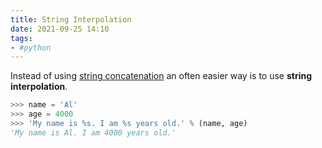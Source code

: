 ```yaml
---
title: String Interpolation
date: 2021-09-25 14:10
tags:
- #python
---
```


Instead of using [string concatenation](20210910201646-string-concatenation-and-replication.md)
an often easier way is to use **string interpolation**.

```python
>>> name = 'Al'
>>> age = 4000
>>> 'My name is %s. I am %s years old.' % (name, age)
'My name is Al. I am 4000 years old.'
```
